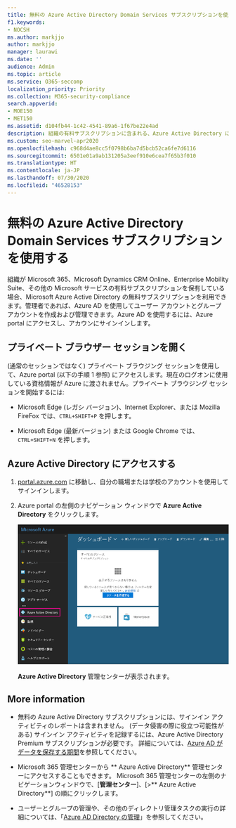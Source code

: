 ```yaml
---
title: 無料の Azure Active Directory Domain Services サブスクリプションを使用する
f1.keywords:
- NOCSH
ms.author: markjjo
author: markjjo
manager: laurawi
ms.date: ''
audience: Admin
ms.topic: article
ms.service: O365-seccomp
localization_priority: Priority
ms.collection: M365-security-compliance
search.appverid:
- MOE150
- MET150
ms.assetid: d104fb44-1c42-4541-89a6-1f67be22e4ad
description: 組織の有料サブスクリプションに含まれる、Azure Active Directory にアクセスする方法について説明します。
ms.custom: seo-marvel-apr2020
ms.openlocfilehash: c968d4ae8cc5f0798b6ba7d5bcb52ca6fe7d6116
ms.sourcegitcommit: 6501e01a9ab131205a3eef910e6cea7f65b3f010
ms.translationtype: HT
ms.contentlocale: ja-JP
ms.lasthandoff: 07/30/2020
ms.locfileid: "46528153"
---
```

# <a name="use-your-free-azure-active-directory-subscription"></a>無料の Azure Active Directory Domain Services サブスクリプションを使用する

組織が Microsoft 365、Microsoft Dynamics CRM Online、Enterprise Mobility Suite、その他の Microsoft サービスの有料サブスクリプションを保有している場合、Microsoft Azure Active Directory の無料サブスクリプションを利用できます。管理者であれば、Azure AD を使用してユーザー アカウントとグループ アカウントを作成および管理できます。Azure AD を使用するには、Azure portal にアクセスし、アカウンにサインインします。

## <a name="open-a-private-browsing-session"></a>プライベート ブラウザー セッションを開く

(通常のセッションではなく) プライベート ブラウジング セッションを使用して、Azure portal (以下の手順 1 参照) にアクセスします。現在のログオンに使用している資格情報が Azure に渡されません。プライベート ブラウジング セッションを開始するには:

- Microsoft Edge (レガシ バージョン)、Internet Explorer、または Mozilla FireFox では、`CTRL+SHIFT+P` を押します。

- Microsoft Edge (最新バージョン) または Google Chrome では、`CTRL+SHIFT+N` を押します。

## <a name="access-azure-active-directory"></a>Azure Active Directory にアクセスする

1. [portal.azure.com](https://portal.azure.com) に移動し、自分の職場または学校のアカウントを使用してサインインします。

2. Azure portal の左側のナビゲーション ウィンドウで **Azure Active Directory** をクリックします。

    ![Azure portal の左側のナビゲーション ウィンドウで [Azure Active Directory] をクリックします。](../media/97d2d72f-ac20-46ab-898c-851f6009b453.png)

    **Azure Active Directory** 管理センターが表示されます。

## <a name="more-information"></a>More information

- 無料の Azure Active Directory サブスクリプションには、サインイン アクティビティのレポートは含まれません。 (データ侵害の際に役立つ可能性がある) サインイン アクティビティを記録するには、Azure Active Directory Premium サブスクリプションが必要です。 詳細については、[Azure AD がデータを保存する期間](https://docs.microsoft.com/azure/active-directory/reports-monitoring/reference-reports-data-retention#how-long-does-azure-ad-store-the-data)を参照してください。

- Microsoft 365 管理センターから ** Azure Active Directory** 管理センターにアクセスすることもできます。 Microsoft 365 管理センターの左側のナビゲーションウィンドウで、[**管理センター**]、[\>** Azure Active Directory**] の順にクリックします。

- ユーザーとグループの管理や、その他のディレクトリ管理タスクの実行の詳細については、「[Azure AD Directory の管理](https://docs.microsoft.com/azure/active-directory/active-directory-administer)」を参照してください。
